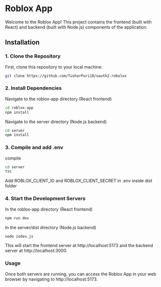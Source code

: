 # Roblox App

Welcome to the Roblox App! This project contains the frontend (built with React) and backend (built with Node.js) components of the application.

## Installation

### 1. Clone the Repository

First, clone this repository to your local machine:

```bash
git clone https://github.com/TusharPuri10/oauth2-robolox
```

### 2. Install Dependencies
Navigate to the roblox-app directory (React frontend)
```bash
cd roblox-app
npm install
```

Navigate to the server directory (Node.js backend)
```bash
cd server
npm install
```
### 3. Compile and add .env 
compile
```bash
cd server
tsc
```
Add ROBLOX_CLIENT_ID and ROBLOX_CLIENT_SECRET in .env inside dist folder

### 4. Start the Development Servers
In the roblox-app directory (React frontend)
```bash
npm run dev
```
In the server/dist directory (Node.js backend)
```bash
node index.js
```
This will start the frontend server at http://localhost:5173 and the backend server at http://localhost:3000.

### Usage
Once both servers are running, you can access the Roblox App in your web browser by navigating to http://localhost:5173.

